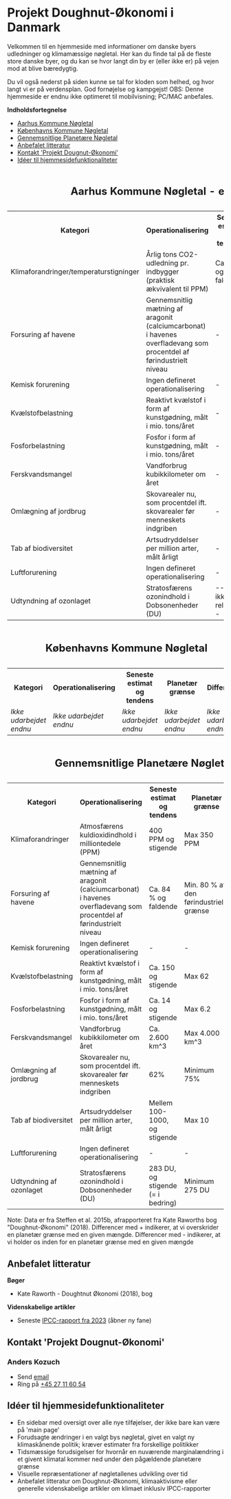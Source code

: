 <html>
    <head>
        <title>Projekt Doughnut</title>
    </head>
    <body>
        <h1>
            Projekt Doughnut-Økonomi i Danmark
        </h1>
        <p>
            Velkommen til en hjemmeside med informationer om danske byers udledninger og klimamæssige nøgletal. Her kan du finde tal på de fleste store danske byer, og du kan se hvor langt din by er (eller ikke er) på vejen mod at blive bæredygtig.
        </p>
        <p>
            Du vil også nederst på siden kunne se tal for kloden som helhed, og hvor langt vi er på verdensplan. God fornøjelse og kampgejst! OBS: Denne hjemmeside er endnu ikke optimeret til mobilvisning; PC/MAC anbefales.
        </p>
        <p>
            <strong>Indholdsfortegnelse</strong>
        </p>
        <ul>
            <li><a href="#Aarhus">Aarhus Kommune Nøgletal</a></li>
            <li><a href="#København">Københavns Kommune Nøgletal</a></li>
            <li><a href="#PlanetæreTal">Gennemsnitlige Planetære Nøgletal </a> </li>
            <li><a href="#AnbefaletLitteratur">Anbefalet litteratur</a></li>
            <li><a href="#Kontakt">Kontakt 'Projekt Dougnut-Økonomi'</a></li>
            <li><a href="#Idéer">Idéer til hjemmesidefunktionaliteter</a></li>
        </ul>
        <table>
            <caption> <h2 id="Aarhus"> Aarhus Kommune Nøgletal - en status </h2></caption>
            <tr>
                <th>Kategori</th>
                <th>Operationalisering</th>
                <th>Seneste estimat og tendens</th>
                <th>Planetær grænse</th>
                <th>Difference</th>
            </tr>
            <tr>
                <td>Klimaforandringer/temperaturstigninger</td>
                <td>Årlig tons CO2-udledning pr. indbygger (praktisk ækvivalent til PPM) </td>
                <td>Ca. 3.64 og faldende</td>
                <td>1.5</td>
                <td>+2.14</td>
            </tr>
            <tr>
                <td>Forsuring af havene</td>
                <td>Gennemsnitlig mætning af aragonit (calciumcarbonat) i havenes overfladevang som procentdel af førindustrielt niveau </td>
                <td>-</td>
                <td>-</td>
                <td>-</td>
            </tr>
            <tr>
                <td>Kemisk forurening</td>
                <td>Ingen defineret operationalisering</td>
                <td>-</td>
                <td>-</td>
                <td>-</td>
            </tr>
            <tr>
                <td>Kvælstofbelastning</td>
                <td>Reaktivt kvælstof i form af kunstgødning, målt i mio. tons/året</td>
                <td>-</td>
                <td>-</td>
                <td>-</td>
            </tr>
            <tr>
                <td>Fosforbelastning</td>
                <td>Fosfor i form af kunstgødning, målt i mio. tons/året</td>
                <td>-</td>
                <td>-</td>
                <td>-</td>
            </tr>
            <tr>
                <td>Ferskvandsmangel</td>
                <td>Vandforbrug kubikkilometer om året</td>
                <td>-</td>
                <td>-</td>
                <td>-</td>
            </tr>
            <tr>
                <td>Omlægning af jordbrug</td>
                <td>Skovarealer nu, som procentdel ift. skovarealer før menneskets indgriben</td>
                <td>-</td>
                <td>-</td>
                <td>-</td>
            </tr>
            <tr>
                <td>Tab af biodiversitet</td>
                <td>Artsudryddelser per million arter, målt årligt</td>
                <td>-</td>
                <td>-</td>
                <td>-</td>
            </tr>
            <tr>
                <td>Luftforurening</td>
                <td>Ingen defineret operationalisering</td>
                <td>-</td>
                <td>-</td>
                <td>-</td>
            </tr>
            <tr>
                <td>Udtyndning af ozonlaget</td>
                <td>Stratosfærens ozonindhold i Dobsonenheder (DU)</td>
                <td>--Nok ikke relevant--</td>
                <td>--Nok ikke relevant--</td>
                <td>--Nok ikke relevant--</td>
            </tr>
        </table>
        <table>
            <caption><h2 id="København">Københavns Kommune Nøgletal</h2></caption>
            <tr>
                <th>Kategori</th>
                <th>Operationalisering</th>
                <th>Seneste estimat og tendens</th>
                <th>Planetær grænse</th>
                <th>Difference</th>
            </tr>
            <tr>
                <td><em> Ikke udarbejdet endnu</em></td>
                <td><em> Ikke udarbejdet endnu</em></td>
                <td><em> Ikke udarbejdet endnu</em></td>
                <td><em> Ikke udarbejdet endnu</em></td>
                <td><em> Ikke udarbejdet endnu</em></td>
            </tr>
        </table>
        <table>
            <caption><h2 id="PlanetæreTal"> Gennemsnitlige Planetære Nøgletal</h2></caption>
            <tr>
                <th>Kategori</th>
                <th>Operationalisering</th>
                <th>Seneste estimat og tendens</th>
                <th>Planetær grænse</th>
                <th>Difference</th>
            </tr>
            <tr>
                <td>Klimaforandringer</td>
                <td>Atmosfærens kuldioxidindhold i milliontedele (PPM)</td>
                <td>400 PPM og stigende</td>
                <td>Max 350 PPM</td>
                <td>+50 PPM</td>
            </tr>
            <tr>
                <td>Forsuring af havene</td>
                <td>Gennemsnitlig mætning af aragonit (calciumcarbonat) i havenes overfladevang som procentdel af førindustrielt niveau </td>
                <td>Ca. 84 % og faldende</td>
                <td>Min. 80 % af den førindustrielle grænse</td>
                <td> -4% </td>
            </tr>
            <tr>
                <td>Kemisk forurening</td>
                <td>Ingen defineret operationalisering</td>
                <td>-</td>
                <td>-</td>
                <td>-</td>
            </tr>
            <tr>
                <td>Kvælstofbelastning</td>
                <td>Reaktivt kvælstof i form af kunstgødning, målt i mio. tons/året</td>
                <td>Ca. 150 og stigende</td>
                <td>Max 62</td>
                <td>+88</td>
            </tr>
            <tr>
                <td>Fosforbelastning</td>
                <td>Fosfor i form af kunstgødning, målt i mio. tons/året</td>
                <td>Ca. 14 og stigende</td>
                <td>Max 6.2</td>
                <td>+7.7</td>
            </tr>
            <tr>
                <td>Ferskvandsmangel</td>
                <td>Vandforbrug kubikkilometer om året</td>
                <td>Ca. 2.600 km^3</td>
                <td>Max 4.000 km^3</td>
                <td>-1400 km^3</td>
            </tr>
            <tr>
                <td>Omlægning af jordbrug</td>
                <td>Skovarealer nu, som procentdel ift. skovarealer før menneskets indgriben</td>
                <td>62%</td>
                <td>Minimum 75%</td>
                <td>+13%</td>
            </tr>
            <tr>
                <td>Tab af biodiversitet</td>
                <td>Artsudryddelser per million arter, målt årligt</td>
                <td>Mellem 100-1000, og stigende</td>
                <td>Max 10</td>
                <td>+90 i det mest konservative estimat</td>
            </tr>
            <tr>
                <td>Luftforurening</td>
                <td>Ingen defineret operationalisering</td>
                <td>-</td>
                <td>-</td>
                <td>-</td>
            </tr>
            <tr>
                <td>Udtyndning af ozonlaget</td>
                <td>Stratosfærens ozonindhold i Dobsonenheder (DU)</td>
                <td>283 DU, og stigende (= i bedring)</td>
                <td>Minimum 275 DU</td>
                <td>-8 DU</td>
            </tr>
        </table>
        <tfoot>Note: Data er fra Steffen et al. 2015b, afrapporteret fra Kate Raworths bog "Doughnut-Økonomi" (2018). Differencer med + indikerer, at vi overskrider en planetær grænse med en given mængde. Differencer med - indikerer, at vi holder os inden for en planetær grænse med en given mængde</tfoot>
        <h2 id="AnbefaletLitteratur">Anbefalet litteratur</h2>
        <p><strong>Bøger</strong></p>
        <ul>
            <li>Kate Raworth - Doughtnut Økonomi (2018), bog</li>
        </ul>
        <p><strong>Videnskabelige artikler</strong></p>
        <ul>
            <li>Seneste <a href="https://www.ipcc.ch/report/ar6/syr/downloads/report/IPCC_AR6_SYR_SPM.pdf" target="_blank">IPCC-rapport fra 2023</a> (åbner ny fane)</li>
        </ul>
        <h2 id="Kontakt">Kontakt 'Projekt Dougnut-Økonomi'</h2>
        <h3>Anders Kozuch</h3>
        <ul>
            <li>Send <a href="mailto:anders@kozuch.dk">email</a></li>
            <li>Ring på <a href="tel:27116054">+45 27 11 60 54</a></li>
        </ul>
        <h2 id="Idéer">Idéer til hjemmesidefunktionaliteter</h2>
        <ul>
            <li>En sidebar med oversigt over alle nye tilføjelser, der ikke bare kan være på 'main page'</li>
            <li>Forudsagte ændringer i en valgt bys nøgletal, givet en valgt ny klimaskånende politik; kræver estimater fra forskellige politikker</li>
            <li>Tidsmæssige forudsigelser for hvornår en nuværende marginalændring i et givent klimatal kommer ned under den pågældende planetære grænse </li>
            <li>Visuelle repræsentationer af nøgletallenes udvikling over tid</li>
            <li>Anbefalet litteratur om Doughnut-Økonomi, klimaaktivisme eller generelle videnskabelige artikler om klimaet inklusiv IPCC-rapporter</li>
        </ul>
    </body>
</html>